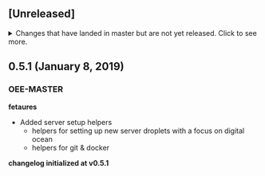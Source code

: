 ## [Unreleased]
<details>
  <summary>
    Changes that have landed in master but are not yet released.
    Click to see more.
  </summary>
  
their are currently no unreleased feature

</details>


## 0.5.1 (January 8, 2019)

### OEE-MASTER
**fetaures**
- Added server setup helpers
	- helpers for setting up new server droplets with a focus on digital ocean
	- helpers for git & docker

**changelog initialized at v0.5.1**